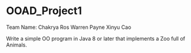 # OOAD_Project1

Team Name: Chakrya Ros
		   Warren Payne
		   Xinyu Cao

Write a simple OO program in Java 8 or later that implements a Zoo full of Animals. 
